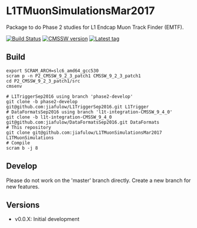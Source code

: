 # L1TMuonSimulationsMar2017

Package to do Phase 2 studies for L1 Endcap Muon Track Finder (EMTF).

[![Build Status](https://travis-ci.org/jiafulow/L1TMuonSimulationsMar2017.svg)](https://travis-ci.org/jiafulow/L1TMuonSimulationsMar2017)
[![CMSSW version](https://img.shields.io/badge/cmssw-CMSSW__9__2__X-002963.svg)](https://github.com/cms-sw/cmssw)
[![Latest tag](https://img.shields.io/github/tag/jiafulow/L1TMuonSimulationsMar2017.svg)](https://github.com/jiafulow/L1TMuonSimulationsMar2017)

## Build

```shell
export SCRAM_ARCH=slc6_amd64_gcc530
scram p -n P2_CMSSW_9_2_3_patch1 CMSSW_9_2_3_patch1
cd P2_CMSSW_9_2_3_patch1/src
cmsenv

# L1TriggerSep2016 using branch 'phase2-develop'
git clone -b phase2-develop git@github.com:jiafulow/L1TriggerSep2016.git L1Trigger
# DataFormatsSep2016 using branch 'l1t-integration-CMSSW_9_4_0'
git clone -b l1t-integration-CMSSW_9_4_0 git@github.com:jiafulow/DataFormatsSep2016.git DataFormats
# This repository
git clone git@github.com:jiafulow/L1TMuonSimulationsMar2017 L1TMuonSimulations
# Compile
scram b -j 8
```

## Develop

Please do not work on the 'master' branch directly. Create a new branch for new features.

## Versions

- v0.0.X: Initial development
